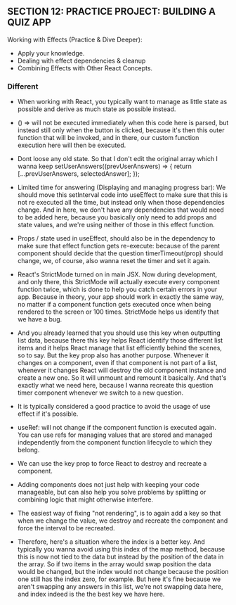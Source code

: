 ## SECTION 12: PRACTICE PROJECT: BUILDING A QUIZ APP

Working with Effects (Practice & Dive Deeper):

- Apply your knowledge.
- Dealing with effect dependencies & cleanup
- Combining Effects with Other React Concepts.

### Different

- When working with React, you typically want to manage as little state as possible and derive as much state as possible instead.
- () => will not be executed immediately when this code here is parsed, but instead still only when the button is clicked, because it's then this outer function that will be invoked, and in there, our custom function execution here will then be executed.
- Dont loose any old state. So that I don't edit the original array which I wanna keep
  setUserAnswers((prevUserAnswers) => {
  return [...prevUserAnswers, selectedAnswer];
  });

- Limited time for answering (Displaying and managing progress bar): We should move this setInterval code into useEffect to make sure that this is not re executed all the time, but instead only when those dependencies change. And in here, we don't have any dependencies that would need to be added here, because you basically only need to add props and state values, and we're using neither of those in this effect function.
- Props / state used in useEffect, should also be in the dependency to make sure that effect function gets re-execute: because of the parent component should decide that the question timerTimeout(prop) should change, we, of course, also wanna reset the timer and set it again.
- React's StrictMode turned on in main JSX. Now during development, and only there, this StrictMode will actually execute every component function twice, which is done to help you catch certain errors in your app. Because in theory, your app should work in exactly the same way, no matter if a component function gets executed once when being rendered to the screen or 100 times. StrictMode helps us identify that we have a bug.
- And you already learned that you should use this key when outputting list data, because there this key helps React identify those different list items and it helps React manage that list efficiently behind the scenes, so to say. But the key prop also has another purpose. Whenever it changes on a component, even if that component is not part of a list, whenever it changes React will destroy the old component instance and create a new one. So it will unmount and remount it basically. And that's exactly what we need here, because I wanna recreate this question timer component whenever we switch to a new question.

- It is typically considered a good practice to avoid the usage of use effect if it's possible.
- useRef: will not change if the component function is executed again. You can use refs for managing values that are stored and managed independently from the component function lifecycle to which they belong.
- We can use the key prop to force React to destroy and recreate a component.
- Adding components does not just help with keeping your code manageable, but can also help you solve problems by splitting or combining logic that might otherwise interfere.

- The easiest way of fixing "not rendering", is to again add a key so that when we change the value, we destroy and recreate the component and force the interval to be recreated.
- Therefore, here's a situation where the index is a better key. And typically you wanna avoid using this index of the map method, because this is now not tied to the data but instead by the position of the data in the array. So if two items in the array would swap position the data would be changed, but the index would not change because the position one still has the index zero, for example. But here it's fine because we aren't swapping any answers in this list, we're not swapping data here, and index indeed is the the best key we have here.
